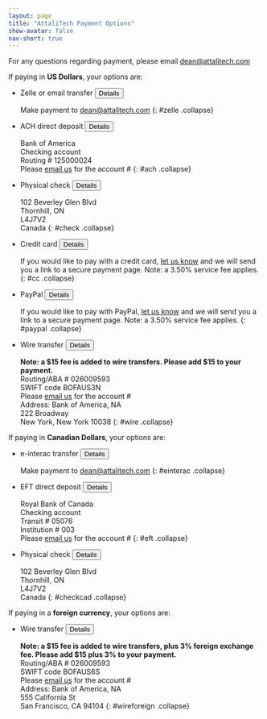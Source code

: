 ```yaml
---
layout: page
title: "AttaliTech Payment Options"
show-avatar: false
nav-short: true
---
```


For any questions regarding payment, please email [dean@attalitech.com](mailto:dean@attalitech.com)

If paying in **US Dollars**, your options are:

- Zelle or email transfer <button data-target="#zelle" class="btn btn-link" data-toggle="collapse">Details</button>

  Make payment to [dean@attalitech.com](mailto:dean@attalitech.com)
  {: #zelle .collapse}
  
- ACH direct deposit <button data-target="#ach" class="btn btn-link" data-toggle="collapse">Details</button>

  Bank of America  
  Checking account  
  Routing # 125000024  
  Please [email us](mailto:dean@attalitech.com) for the account #
  {: #ach .collapse}
  
- Physical check <button data-target="#check" class="btn btn-link" data-toggle="collapse">Details</button>

  102 Beverley Glen Blvd  
  Thornhill, ON  
  L4J7V2  
  Canada
  {: #check .collapse}
  
- Credit card <button data-target="#cc" class="btn btn-link" data-toggle="collapse">Details</button>

  If you would like to pay with a credit card, [let us know](mailto:dean@attalitech.com) and we will send you a link to a secure payment page. Note: a 3.50% service fee applies.
  {: #cc .collapse}
  
- PayPal <button data-target="#paypal" class="btn btn-link" data-toggle="collapse">Details</button>

  If you would like to pay with PayPal, [let us know](mailto:dean@attalitech.com) and we will send you a link to a secure payment page. Note: a 3.50% service fee applies.
  {: #paypal .collapse}
  
- Wire transfer <button data-target="#wire" class="btn btn-link" data-toggle="collapse">Details</button>

  **Note: a $15 fee is added to wire transfers. Please add $15 to your payment.**  
  Routing/ABA # 026009593   
  SWIFT code BOFAUS3N  
  Please [email us](mailto:dean@attalitech.com) for the account #  
  Address: Bank of America, NA  
  222 Broadway   
  New York, New York 10038
  {: #wire .collapse}


If paying in **Canadian Dollars**, your options are:

- e-interac transfer <button data-target="#einterac" class="btn btn-link" data-toggle="collapse">Details</button>

  Make payment to [dean@attalitech.com](mailto:dean@attalitech.com)
  {: #einterac .collapse}

- EFT direct deposit <button data-target="#eft" class="btn btn-link" data-toggle="collapse">Details</button>

  Royal Bank of Canada  
  Checking account  
  Transit # 05076  
  Institution # 003  
  Please [email us](mailto:dean@attalitech.com) for the account #
  {: #eft .collapse}

- Physical check <button data-target="#checkcad" class="btn btn-link" data-toggle="collapse">Details</button>

  102 Beverley Glen Blvd  
  Thornhill, ON  
  L4J7V2  
  Canada
  {: #checkcad .collapse}
  
If paying in a **foreign currency**, your options are:

- Wire transfer <button data-target="#wireforeign" class="btn btn-link" data-toggle="collapse">Details</button>

  **Note: a $15 fee is added to wire transfers, plus 3% foreign exchange fee. Please add $15 plus 3% to your payment.**  
  Routing/ABA # 026009593   
  SWIFT code BOFAUS6S  
  Please [email us](mailto:dean@attalitech.com) for the account #  
  Address: Bank of America, NA  
  555 California St   
  San Francisco, CA 94104
  {: #wireforeign .collapse}
  
